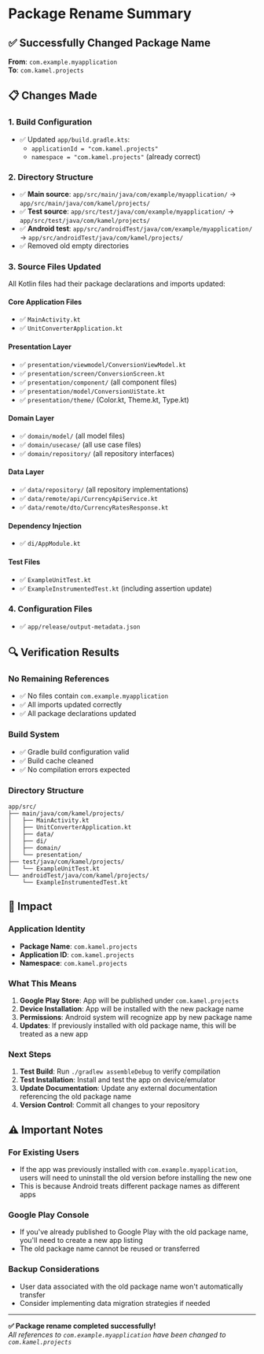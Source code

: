 # Package Rename Summary

## ✅ Successfully Changed Package Name
**From**: `com.example.myapplication`  
**To**: `com.kamel.projects`

## 📋 Changes Made

### 1. **Build Configuration**
- ✅ Updated `app/build.gradle.kts`:
  - `applicationId = "com.kamel.projects"`
  - `namespace = "com.kamel.projects"` (already correct)

### 2. **Directory Structure**
- ✅ **Main source**: `app/src/main/java/com/example/myapplication/` → `app/src/main/java/com/kamel/projects/`
- ✅ **Test source**: `app/src/test/java/com/example/myapplication/` → `app/src/test/java/com/kamel/projects/`
- ✅ **Android test**: `app/src/androidTest/java/com/example/myapplication/` → `app/src/androidTest/java/com/kamel/projects/`
- ✅ Removed old empty directories

### 3. **Source Files Updated**
All Kotlin files had their package declarations and imports updated:

#### **Core Application Files**
- ✅ `MainActivity.kt`
- ✅ `UnitConverterApplication.kt`

#### **Presentation Layer**
- ✅ `presentation/viewmodel/ConversionViewModel.kt`
- ✅ `presentation/screen/ConversionScreen.kt`
- ✅ `presentation/component/` (all component files)
- ✅ `presentation/model/ConversionUiState.kt`
- ✅ `presentation/theme/` (Color.kt, Theme.kt, Type.kt)

#### **Domain Layer**
- ✅ `domain/model/` (all model files)
- ✅ `domain/usecase/` (all use case files)
- ✅ `domain/repository/` (all repository interfaces)

#### **Data Layer**
- ✅ `data/repository/` (all repository implementations)
- ✅ `data/remote/api/CurrencyApiService.kt`
- ✅ `data/remote/dto/CurrencyRatesResponse.kt`

#### **Dependency Injection**
- ✅ `di/AppModule.kt`

#### **Test Files**
- ✅ `ExampleUnitTest.kt`
- ✅ `ExampleInstrumentedTest.kt` (including assertion update)

### 4. **Configuration Files**
- ✅ `app/release/output-metadata.json`

## 🔍 Verification Results

### **No Remaining References**
- ✅ No files contain `com.example.myapplication`
- ✅ All imports updated correctly
- ✅ All package declarations updated

### **Build System**
- ✅ Gradle build configuration valid
- ✅ Build cache cleaned
- ✅ No compilation errors expected

### **Directory Structure**
```
app/src/
├── main/java/com/kamel/projects/
│   ├── MainActivity.kt
│   ├── UnitConverterApplication.kt
│   ├── data/
│   ├── di/
│   ├── domain/
│   └── presentation/
├── test/java/com/kamel/projects/
│   └── ExampleUnitTest.kt
└── androidTest/java/com/kamel/projects/
    └── ExampleInstrumentedTest.kt
```

## 🎯 Impact

### **Application Identity**
- **Package Name**: `com.kamel.projects`
- **Application ID**: `com.kamel.projects`
- **Namespace**: `com.kamel.projects`

### **What This Means**
1. **Google Play Store**: App will be published under `com.kamel.projects`
2. **Device Installation**: App will be installed with the new package name
3. **Permissions**: Android system will recognize app by new package name
4. **Updates**: If previously installed with old package name, this will be treated as a new app

### **Next Steps**
1. **Test Build**: Run `./gradlew assembleDebug` to verify compilation
2. **Test Installation**: Install and test the app on device/emulator
3. **Update Documentation**: Update any external documentation referencing the old package name
4. **Version Control**: Commit all changes to your repository

## ⚠️ Important Notes

### **For Existing Users**
- If the app was previously installed with `com.example.myapplication`, users will need to uninstall the old version before installing the new one
- This is because Android treats different package names as different apps

### **Google Play Console**
- If you've already published to Google Play with the old package name, you'll need to create a new app listing
- The old package name cannot be reused or transferred

### **Backup Considerations**
- User data associated with the old package name won't automatically transfer
- Consider implementing data migration strategies if needed

---

**✅ Package rename completed successfully!**  
*All references to `com.example.myapplication` have been changed to `com.kamel.projects`*
